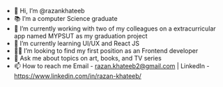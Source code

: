 - 👋 Hi, I’m @razankhateeb
- 📚 I’m a computer Science graduate
- 🔭 I’m currently working with two of my colleagues on a extracurricular app named MYPSUT as my graduation project
- 🌱 I’m currently learning UI/UX and React JS
- 👨‍💻 I’m looking to find my first position as an Frontend developer
- 💬 Ask me about topics on art, books, and TV series
- 📫 How to reach me Email - razan.khateeb2@gmail.com | LinkedIn - https://www.linkedin.com/in/razan-khateeb/
